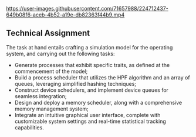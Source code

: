 https://user-images.githubusercontent.com/71657988/224712437-649b08f6-aceb-4b52-a19e-db82363f44b9.mp4

## Technical Assignment

The task at hand entails crafting a simulation model for the operating system, and carrying out the following tasks:
  - Generate processes that exhibit specific traits, as defined at the commencement of the model;
  - Build a process scheduler that utilizes the HPF algorithm and an array of queues, leveraging simplified hashing techniques;
  - Construct device schedulers, and implement device queues for seamless integration;
  - Design and deploy a memory scheduler, along with a comprehensive memory management system;
  - Integrate an intuitive graphical user interface, complete with customizable system settings and real-time statistical tracking capabilities.
